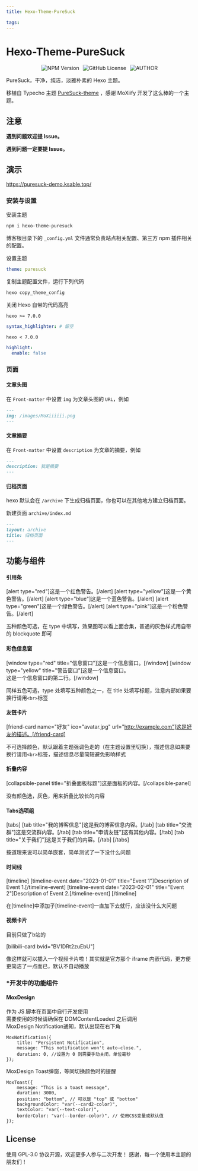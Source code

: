 ```yaml
---
title: Hexo-Theme-PureSuck

tags:
---
```

# Hexo-Theme-PureSuck

<div align="center" style="display: flex; justify-content: center; gap: 10px">
<img alt="NPM Version" src="https://img.shields.io/npm/v/hexo-theme-puresuck?color=pink">
<img alt="GitHub License" src="https://img.shields.io/github/license/God-2077/hexo-theme-puresuck?color=pink">
<img alt="AUTHOR" src="https://img.shields.io/badge/author-Kissablecho-pink">
</div>

PureSuck，干净，纯洁，淡雅朴素的 Hexo 主题。

移植自 Typecho 主题 [PureSuck-theme](https://github.com/MoXiaoXi233/PureSuck-theme) ，感谢 MoXiify 开发了这么棒的一个主题。

## 注意

**遇到问题欢迎提 Issue。**

**遇到问题一定要提 Issue。**

## 演示

https://puresuck-demo.ksable.top/

### 安装与设置

安装主题

```bash
npm i hexo-theme-puresuck
```

博客根目录下的 `_config.yml` 文件通常负责站点相关配置、第三方 npm 插件相关的配置。

设置主题

```yaml
theme: puresuck
```

复制主题配置文件，运行下列代码

```bash
hexo copy_theme_config
```

关闭 Hexo 自带的代码高亮

`hexo >= 7.0.0`

```yaml
syntax_highlighter: # 留空
```

`hexo < 7.0.0`

```yaml
highlight:
  enable: false
```

### 页面

#### 文章头图

在 `Front-matter` 中设置 `img` 为文章头图的 `URL`，例如

```markdown
---
img: /images/MoXiiiiii.png
---
```

#### 文章摘要

在 `Front-matter` 中设置 `description` 为文章的摘要，例如

```markdown
---
description: 我是摘要
---
```

#### 归档页面

hexo 默认会在 `/archive` 下生成归档页面，你也可以在其他地方建立归档页面。

新建页面 `archive/index.md`

```markdown
---
layout: archive
title: 归档页面
---
```


## 功能与组件

#### 引用条


[alert type="red"]这是一个红色警告。[/alert]
[alert type="yellow"]这是一个黄色警告。[/alert]
[alert type="blue"]这是一个蓝色警告。[/alert]
[alert type="green"]这是一个绿色警告。[/alert]
[alert type="pink"]这是一个粉色警告。[/alert]


五种颜色可选，在 type 中填写，效果图可以看上面合集，普通的灰色样式用自带的 blockquote 即可


#### 彩色信息窗

[window type="red" title="信息窗口"]这是一个信息窗口。[/window]
[window type="yellow" title="警告窗口"]这是一个信息窗口。<br>这是一个信息窗口的第二行。[/window]

同样五色可选，type 处填写五种颜色之一，在 title 处填写标题，注意内部如果要换行请用`<br>`标签


#### 友链卡片

[friend-card name="好友" ico="avatar.jpg" url="http://example.com"]这是好友的描述。[/friend-card]

不可选择颜色，默认跟着主题强调色走的（在主题设置里切换），描述信息如果要换行请用`<br>`标签，描述信息尽量简短避免影响样式
#### 折叠内容

[collapsible-panel title="折叠面板标题"]这是面板的内容。[/collapsible-panel]

没有颜色选，灰色，用来折叠比较长的内容

#### Tabs选项组

[tabs]
[tab title="我的博客信息"]这是我的博客信息内容。[/tab]
[tab title="交流群"]这是交流群内容。[/tab]
[tab title="申请友链"]这有其他内容。[/tab]
[tab title="关于我们"]这是关于我们的内容。[/tab]
[/tabs]

按道理来说可以简单嵌套，简单测试了一下没什么问题


#### 时间线

[timeline]
[timeline-event date="2023-01-01" title="Event 1"]Description of Event 1.[/timeline-event]
[timeline-event date="2023-02-01" title="Event 2"]Description of Event 2.[/timeline-event]
[/timeline]

在[timeline]中添加子[timeline-event]一直加下去就行，应该没什么大问题


#### 视频卡片
目前只做了b站的

[bilibili-card bvid="BV1DRt2zuEbU"]

像这样就可以插入一个视频卡片啦！其实就是官方那个 iframe 内嵌代码，更方便更简洁了一点而已，默认不自动播放



### *开发中的功能组件

#### MoxDesign
作为 JS 脚本在页面中自行开发使用  
需要使用的时候请确保在 DOMContentLoaded 之后调用  
MoxDesign Notification通知，默认出现在右下角

```
MoxNotification({
    title: "Persistent Notification",
    message: "This notification won't auto-close.",
    duration: 0, //设置为 0 则需要手动关闭，单位毫秒
});
```

MoxDesign Toast弹窗，等同切换颜色时的提醒

```
MoxToast({
    message: "This is a toast message",
    duration: 3000,
    position: "bottom", // 可以是 "top" 或 "bottom"
    backgroundColor: "var(--card2-color)",
    textColor: "var(--text-color)",
    borderColor: "var(--border-color)", // 使用CSS变量或默认值
});
```

## License

使用 GPL-3.0 协议开源，欢迎更多人参与二次开发！
感谢，每一个使用本主题的朋友们！